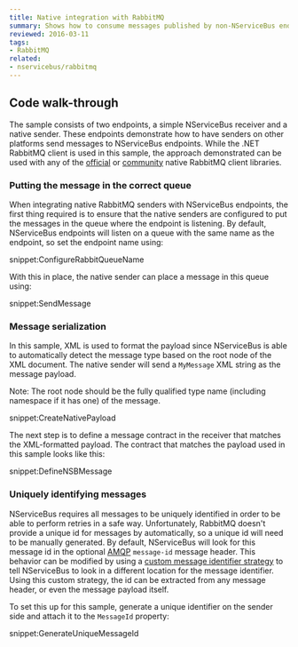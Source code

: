 ```yaml
---
title: Native integration with RabbitMQ
summary: Shows how to consume messages published by non-NServiceBus endpoints
reviewed: 2016-03-11
tags:
- RabbitMQ
related:
- nservicebus/rabbitmq
---
```



## Code walk-through

The sample consists of two endpoints, a simple NServiceBus receiver and a native sender. These endpoints demonstrate how to have senders on other platforms send messages to NServiceBus endpoints. While the .NET RabbitMQ client is used in this sample, the approach demonstrated can be used with any of the [official](https://www.rabbitmq.com/download.html) or [community](https://www.rabbitmq.com/devtools.html) native RabbitMQ client libraries.


### Putting the message in the correct queue

When integrating native RabbitMQ senders with NServiceBus endpoints, the first thing required is to ensure that the native senders are configured to put the messages in the queue where the endpoint is listening. By default, NServiceBus endpoints will listen on a queue with the same name as the endpoint, so set the endpoint name using:

snippet:ConfigureRabbitQueueName

With this in place, the native sender can place a message in this queue using:

snippet:SendMessage


### Message serialization

In this sample, XML is used to format the payload since NServiceBus is able to automatically detect the message type based on the root node of the XML document. The native sender will send a `MyMessage` XML string as the message payload.

Note: The root node should be the fully qualified type name (including namespace if it has one) of the message.

snippet:CreateNativePayload

The next step is to define a message contract in the receiver that matches the XML-formatted payload. The contract that matches the payload used in this sample looks like this:

snippet:DefineNSBMessage


### Uniquely identifying messages

NServiceBus requires all messages to be uniquely identified in order to be able to perform retries in a safe way. Unfortunately, RabbitMQ doesn't provide a unique id for messages by automatically, so a unique id will need to be manually generated. By default, NServiceBus will look for this message id in the optional [AMQP](https://www.amqp.org/) `message-id` message header. This behavior can be modified by using a [custom message identifier strategy](/nservicebus/rabbitmq/configuration-api.md#configuring-rabbitmq-transport-to-be-used-controlling-the-message-id-strategy) to tell NServiceBus to look in a different location for the message identifier. Using this custom strategy, the id can be extracted from any message header, or even the message payload itself.

To set this up for this sample, generate a unique identifier on the sender side and attach it to the `MessageId` property:

snippet:GenerateUniqueMessageId